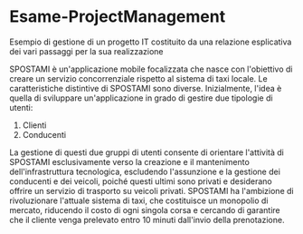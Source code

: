 # Esame-ProjectManagement
Esempio di gestione di un progetto IT costituito da una relazione esplicativa dei vari passaggi per la sua realizzazione

SPOSTAMI è un'applicazione mobile focalizzata che nasce con
l'obiettivo di creare un servizio concorrenziale rispetto al
sistema di taxi locale. Le caratteristiche distintive di SPOSTAMI
sono diverse. Inizialmente, l'idea è quella di sviluppare
un'applicazione in grado di gestire due tipologie di utenti:
1. Clienti
2. Conducenti

La gestione di questi due gruppi di utenti consente di orientare
l'attività di SPOSTAMI esclusivamente verso la creazione e il
mantenimento dell'infrastruttura tecnologica, escludendo
l'assunzione e la gestione dei conducenti e dei veicoli, poiché
questi ultimi sono privati e desiderano offrire un servizio di
trasporto su veicoli privati. SPOSTAMI ha l'ambizione di
rivoluzionare l'attuale sistema di taxi, che costituisce un
monopolio di mercato, riducendo il costo di ogni singola corsa e
cercando di garantire che il cliente venga prelevato entro 10
minuti dall'invio della prenotazione.
